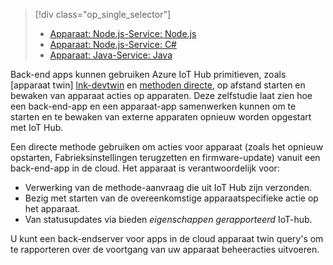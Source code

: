 > [!div class="op_single_selector"]
> * [Apparaat: Node.js-Service: Node.js](../articles/iot-hub/iot-hub-node-node-device-management-get-started.md)
> * [Apparaat: Node.js-Service: C#](../articles/iot-hub/iot-hub-csharp-node-device-management-get-started.md)
> * [Apparaat: Java-Service: Java](../articles/iot-hub/iot-hub-java-java-device-management-getstarted.md)

Back-end apps kunnen gebruiken Azure IoT Hub primitieven, zoals [apparaat twin] [ lnk-devtwin] en [methoden directe][lnk-c2dmethod], op afstand starten en bewaken van apparaat acties op apparaten. Deze zelfstudie laat zien hoe een back-end-app en een apparaat-app samenwerken kunnen om te starten en te bewaken van externe apparaten opnieuw worden opgestart met IoT Hub.

Een directe methode gebruiken om acties voor apparaat (zoals het opnieuw opstarten, Fabrieksinstellingen terugzetten en firmware-update) vanuit een back-end-app in de cloud. Het apparaat is verantwoordelijk voor:

* Verwerking van de methode-aanvraag die uit IoT Hub zijn verzonden.
* Bezig met starten van de overeenkomstige apparaatspecifieke actie op het apparaat.
* Van statusupdates via bieden *eigenschappen gerapporteerd* IoT-hub.

U kunt een back-endserver voor apps in de cloud apparaat twin query's om te rapporteren over de voortgang van uw apparaat beheeracties uitvoeren.

[lnk-devtwin]: ../articles/iot-hub/iot-hub-devguide-device-twins.md
[lnk-c2dmethod]: ../articles/iot-hub/iot-hub-devguide-direct-methods.md
